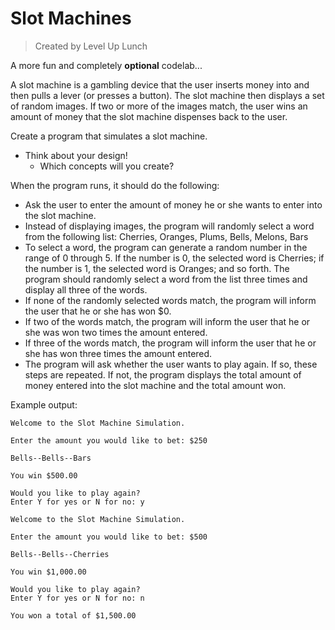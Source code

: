# Slot Machines

> Created by Level Up Lunch

A more fun and completely **optional** codelab...

A slot machine is a gambling device that the user inserts money into and then pulls a lever (or presses a button). 
The slot machine then displays a set of random images. 
If two or more of the images match, the user wins an amount of money that the slot machine dispenses back to the user.

Create a program that simulates a slot machine.
- Think about your design!
    - Which concepts will you create?

When the program runs, it should do the following:

- Ask the user to enter the amount of money he or she wants to enter into the slot machine.
- Instead of displaying images, the program will randomly select a word from the following list: 
Cherries, Oranges, Plums, Bells, Melons, Bars
- To select a word, the program can generate a random number in the range of 0 through 5. If the number is 0, 
the selected word is Cherries; if the number is 1, the selected word is Oranges; and so forth. 
The program should randomly select a word from the list three times and display all three of the words.
- If none of the randomly selected words match, the program will inform the user that he or she has won $0.
- If two of the words match, the program will inform the user that he or she was won two times the amount entered.
- If three of the words match, the program will inform the user that he or she has won three times the amount entered.
- The program will ask whether the user wants to play again. If so, these steps are repeated. If not, the program 
displays the total amount of money entered into the slot machine and the total amount won.

Example output:
```text
Welcome to the Slot Machine Simulation.

Enter the amount you would like to bet: $250

Bells--Bells--Bars

You win $500.00

Would you like to play again?
Enter Y for yes or N for no: y

Welcome to the Slot Machine Simulation.

Enter the amount you would like to bet: $500

Bells--Bells--Cherries

You win $1,000.00

Would you like to play again?
Enter Y for yes or N for no: n

You won a total of $1,500.00
```